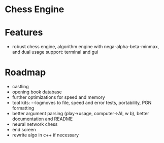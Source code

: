 # Chess Engine

# Features
- robust chess engine, algorithm engine with nega-alpha-beta-minmax, and dual usage support: terminal and gui  

# Roadmap

- castling  
- opening book database  
- further optimizations for speed and memory  
- tool kits: --logmoves to file, speed and error tests, portability, PGN formatting  
- better argument parsing (play->usage, computer->AI, w b), better documentation and README
- neural network chess  
- end screen  
- rewrite algo in c++ if necessary  